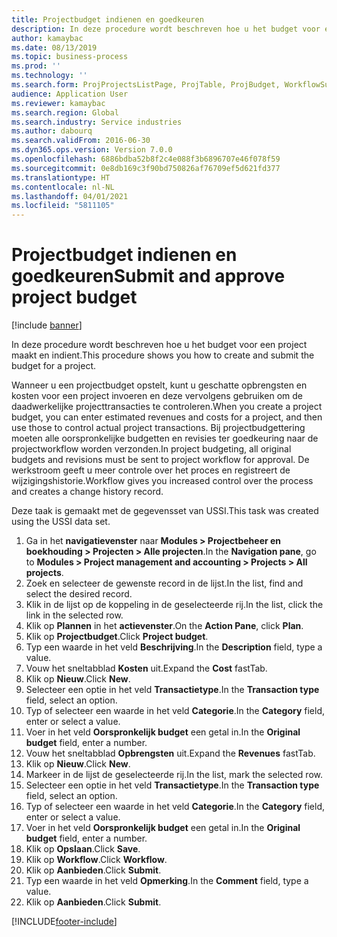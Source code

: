 ```yaml
---
title: Projectbudget indienen en goedkeuren
description: In deze procedure wordt beschreven hoe u het budget voor een project maakt en indient.
author: kamaybac
ms.date: 08/13/2019
ms.topic: business-process
ms.prod: ''
ms.technology: ''
ms.search.form: ProjProjectsListPage, ProjTable, ProjBudget, WorkflowSubmitDialog
audience: Application User
ms.reviewer: kamaybac
ms.search.region: Global
ms.search.industry: Service industries
ms.author: dabourq
ms.search.validFrom: 2016-06-30
ms.dyn365.ops.version: Version 7.0.0
ms.openlocfilehash: 6886bdba52b8f2c4e088f3b6896707e46f078f59
ms.sourcegitcommit: 0e8db169c3f90bd750826af76709ef5d621fd377
ms.translationtype: HT
ms.contentlocale: nl-NL
ms.lasthandoff: 04/01/2021
ms.locfileid: "5811105"
---
```

# <a name="submit-and-approve-project-budget"></a><span data-ttu-id="03bf8-103">Projectbudget indienen en goedkeuren</span><span class="sxs-lookup"><span data-stu-id="03bf8-103">Submit and approve project budget</span></span>

[!include [banner](../../includes/banner.md)]

<span data-ttu-id="03bf8-104">In deze procedure wordt beschreven hoe u het budget voor een project maakt en indient.</span><span class="sxs-lookup"><span data-stu-id="03bf8-104">This procedure shows you how to create and submit the budget for a project.</span></span> 

<span data-ttu-id="03bf8-105">Wanneer u een projectbudget opstelt, kunt u geschatte opbrengsten en kosten voor een project invoeren en deze vervolgens gebruiken om de daadwerkelijke projecttransacties te controleren.</span><span class="sxs-lookup"><span data-stu-id="03bf8-105">When you create a project budget, you can enter estimated revenues and costs for a project, and then use those to control actual project transactions.</span></span> <span data-ttu-id="03bf8-106">Bij projectbudgettering moeten alle oorspronkelijke budgetten en revisies ter goedkeuring naar de projectworkflow worden verzonden.</span><span class="sxs-lookup"><span data-stu-id="03bf8-106">In project budgeting, all original budgets and revisions must be sent to project workflow for approval.</span></span> <span data-ttu-id="03bf8-107">De werkstroom geeft u meer controle over het proces en registreert de wijzigingshistorie.</span><span class="sxs-lookup"><span data-stu-id="03bf8-107">Workflow gives you increased control over the process and creates a change history record.</span></span>

<span data-ttu-id="03bf8-108">Deze taak is gemaakt met de gegevensset van USSI.</span><span class="sxs-lookup"><span data-stu-id="03bf8-108">This task was created using the USSI data set.</span></span>

1. <span data-ttu-id="03bf8-109">Ga in het **navigatievenster** naar **Modules > Projectbeheer en boekhouding > Projecten > Alle projecten**.</span><span class="sxs-lookup"><span data-stu-id="03bf8-109">In the **Navigation pane**, go to **Modules > Project management and accounting > Projects > All projects**.</span></span>
2. <span data-ttu-id="03bf8-110">Zoek en selecteer de gewenste record in de lijst.</span><span class="sxs-lookup"><span data-stu-id="03bf8-110">In the list, find and select the desired record.</span></span>
3. <span data-ttu-id="03bf8-111">Klik in de lijst op de koppeling in de geselecteerde rij.</span><span class="sxs-lookup"><span data-stu-id="03bf8-111">In the list, click the link in the selected row.</span></span>
4. <span data-ttu-id="03bf8-112">Klik op **Plannen** in het **actievenster**.</span><span class="sxs-lookup"><span data-stu-id="03bf8-112">On the **Action Pane**, click **Plan**.</span></span>
5. <span data-ttu-id="03bf8-113">Klik op **Projectbudget**.</span><span class="sxs-lookup"><span data-stu-id="03bf8-113">Click **Project budget**.</span></span>
6. <span data-ttu-id="03bf8-114">Typ een waarde in het veld **Beschrijving**.</span><span class="sxs-lookup"><span data-stu-id="03bf8-114">In the **Description** field, type a value.</span></span>
7. <span data-ttu-id="03bf8-115">Vouw het sneltabblad **Kosten** uit.</span><span class="sxs-lookup"><span data-stu-id="03bf8-115">Expand the **Cost** fastTab.</span></span>
8. <span data-ttu-id="03bf8-116">Klik op **Nieuw**.</span><span class="sxs-lookup"><span data-stu-id="03bf8-116">Click **New**.</span></span>
9. <span data-ttu-id="03bf8-117">Selecteer een optie in het veld **Transactietype**.</span><span class="sxs-lookup"><span data-stu-id="03bf8-117">In the **Transaction type** field, select an option.</span></span>
10. <span data-ttu-id="03bf8-118">Typ of selecteer een waarde in het veld **Categorie**.</span><span class="sxs-lookup"><span data-stu-id="03bf8-118">In the **Category** field, enter or select a value.</span></span>
11. <span data-ttu-id="03bf8-119">Voer in het veld **Oorspronkelijk budget** een getal in.</span><span class="sxs-lookup"><span data-stu-id="03bf8-119">In the **Original budget** field, enter a number.</span></span>
12. <span data-ttu-id="03bf8-120">Vouw het sneltabblad **Opbrengsten** uit.</span><span class="sxs-lookup"><span data-stu-id="03bf8-120">Expand the **Revenues** fastTab.</span></span>
13. <span data-ttu-id="03bf8-121">Klik op **Nieuw**.</span><span class="sxs-lookup"><span data-stu-id="03bf8-121">Click **New**.</span></span>
14. <span data-ttu-id="03bf8-122">Markeer in de lijst de geselecteerde rij.</span><span class="sxs-lookup"><span data-stu-id="03bf8-122">In the list, mark the selected row.</span></span>
15. <span data-ttu-id="03bf8-123">Selecteer een optie in het veld **Transactietype**.</span><span class="sxs-lookup"><span data-stu-id="03bf8-123">In the **Transaction type** field, select an option.</span></span>
16. <span data-ttu-id="03bf8-124">Typ of selecteer een waarde in het veld **Categorie**.</span><span class="sxs-lookup"><span data-stu-id="03bf8-124">In the **Category** field, enter or select a value.</span></span>
17. <span data-ttu-id="03bf8-125">Voer in het veld **Oorspronkelijk budget** een getal in.</span><span class="sxs-lookup"><span data-stu-id="03bf8-125">In the **Original budget** field, enter a number.</span></span>
18. <span data-ttu-id="03bf8-126">Klik op **Opslaan**.</span><span class="sxs-lookup"><span data-stu-id="03bf8-126">Click **Save**.</span></span>
19. <span data-ttu-id="03bf8-127">Klik op **Workflow**.</span><span class="sxs-lookup"><span data-stu-id="03bf8-127">Click **Workflow**.</span></span>
20. <span data-ttu-id="03bf8-128">Klik op **Aanbieden**.</span><span class="sxs-lookup"><span data-stu-id="03bf8-128">Click **Submit**.</span></span>
21. <span data-ttu-id="03bf8-129">Typ een waarde in het veld **Opmerking**.</span><span class="sxs-lookup"><span data-stu-id="03bf8-129">In the **Comment** field, type a value.</span></span>
22. <span data-ttu-id="03bf8-130">Klik op **Aanbieden**.</span><span class="sxs-lookup"><span data-stu-id="03bf8-130">Click **Submit**.</span></span>



[!INCLUDE[footer-include](../../../includes/footer-banner.md)]